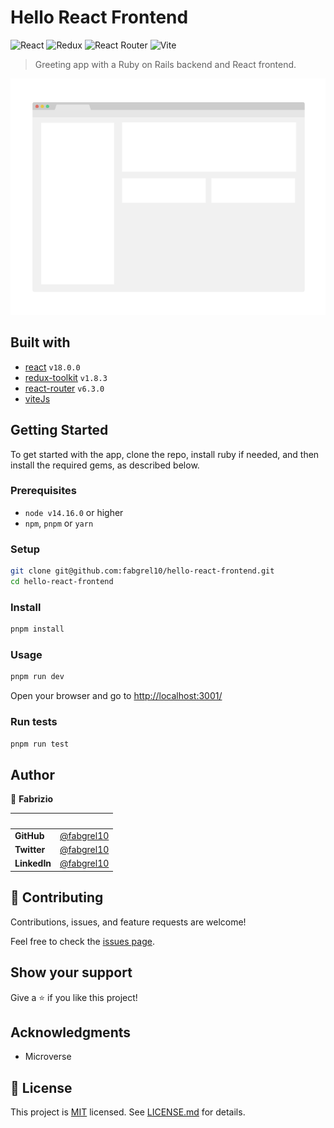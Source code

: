 # Hello React Frontend

![React](https://img.shields.io/badge/-React-61DAFB?logo=react&logoColor=white&style=for-the-badge)
![Redux](https://img.shields.io/badge/redux-%23593d88.svg?style=for-the-badge&logo=redux&logoColor=white)
![React Router](https://img.shields.io/badge/React_Router-CA4245?style=for-the-badge&logo=react-router&logoColor=white)
![Vite](https://img.shields.io/badge/-Vite-646CFF?logo=vite&logoColor=white&style=for-the-badge)

> Greeting app with a Ruby on Rails backend and React frontend.

![screenshot](./app_screenshot.png)

## Built with

- [react](https://reactjs.org/) `v18.0.0`
- [redux-toolkit](https://redux-toolkit.js.org/) `v1.8.3`
- [react-router](https://reactrouter.com/) `v6.3.0`
- [viteJs](https://vitejs.dev/)

## Getting Started

To get started with the app, clone the repo, install ruby if needed, and then install the required gems, as described below.

### Prerequisites

- `node v14.16.0` or higher
- `npm`, `pnpm` or `yarn`

### Setup

```sh
git clone git@github.com:fabgrel10/hello-react-frontend.git
cd hello-react-frontend
```

### Install

```sh
pnpm install
```

### Usage

```sh
pnpm run dev
```

Open your browser and go to <http://localhost:3001/>

### Run tests

```sh
pnpm run test
```

## Author

👤 **Fabrizio**

| &nbsp;       | &nbsp;                                               |
| ------------ | ---------------------------------------------------- |
| **GitHub**   | [@fabgrel10](https://github.com/fabgrel10)           |
| **Twitter**  | [@fabgrel10](https://twitter.com/fabgrel10)          |
| **LinkedIn** | [@fabgrel10](https://www.linkedin.com/in/fabgrel10/) |

## 🤝 Contributing

Contributions, issues, and feature requests are welcome!

Feel free to check the [issues page](../../issues/).

## Show your support

Give a ⭐️ if you like this project!

## Acknowledgments

- Microverse

## 📝 License

This project is [MIT](https://mit-license.org/) licensed. See [LICENSE.md](LICENSE.md) for details.
